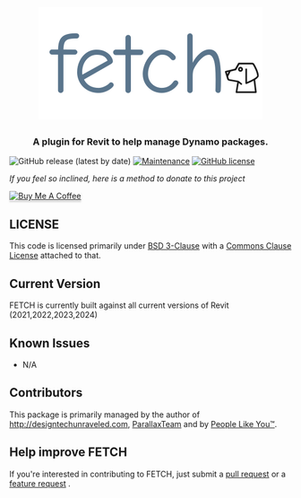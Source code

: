 <h1 align="center">
  <br>
  <img src="/_documentation/FetchLogo.png" alt="FETCH" width="400">
  <br>
</h1>

<h3 align="center">A plugin for Revit to help manage Dynamo packages.</h3>

![GitHub release (latest by date)](https://img.shields.io/github/v/release/johnpierson/FETCH?include_prereleases)
[![Maintenance](https://img.shields.io/badge/Maintained%3F-yes-green.svg)](https://github.com/johnpierson/FETCH/graphs/commit-activity)
[![GitHub license](https://img.shields.io/github/license/johnpierson/FETCH)](https://github.com/johnpierson/FETCH/blob/main/LICENSE)


 _If you feel so inclined, here is a method to donate to this project_

 <a href="https://www.buymeacoffee.com/j0hnp" target="_blank"><img src="https://www.buymeacoffee.com/assets/img/custom_images/orange_img.png" alt="Buy Me A Coffee" style="height: 41px !important;width: 174px !important;box-shadow: 0px 3px 2px 0px rgba(190, 190, 190, 0.5) !important;-webkit-box-shadow: 0px 3px 2px 0px rgba(190, 190, 190, 0.5) !important;" ></a>

## LICENSE
This code is licensed primarily under [BSD 3-Clause](https://github.com/johnpierson/FETCH/blob/master/LICENSE) with a [Commons Clause License](https://commonsclause.com/) attached to that.

## Current Version
FETCH is currently built against all current versions of Revit (2021,2022,2023,2024)

## Known Issues
- N/A

## Contributors
This package is primarily managed by the author of http://designtechunraveled.com, [ParallaxTeam](https://www.parallaxteam.com/) and by [People Like You™](https://github.com/johnpierson/FETCH/graphs/contributors).

## Help improve FETCH
If you're interested in contributing to FETCH, just submit a [pull request](https://github.com/johnpierson/FETCH/pulls) or a [feature request](https://github.com/johnpierson/FETCH/issues) .

